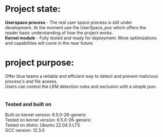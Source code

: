 # Project state:
**Userspace process** - The real user space process is still under development. At the moment use the UserSpace_poc which offers the reader basic understanding of how the project works. <br>
**Kernel module** - Fully tested and ready for deployment. More optimizations and capabilities will come in the near future.

# project purpose:
Offer blue teams a reliable and efficient way to detect and prevent malicious process's and file aceess.<br>
Users can control the LKM detection rules and exclusion with a simple json.
<br>
<br>
### Tested and built on
Built on kernel version: 6.5.0-26-generic <br>
Tested on kernel version: 6.5.0-26-generic <br>
Tested on distro: Ubuntu 22.04.3 LTS <br>
GCC version: 12.3.0 <br>

